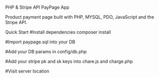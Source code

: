 PHP & Stripe API PayPage App

Product payment page built with PHP, MYSQL, PDO, JavaScript and the Stripe API. 

Quick Start
 #Install dependencies
	composer install

 #Import paypage.sql into your DB

 #Add your DB params in config/db.php

 #Add your stripe pk and sk keys into chare.js and charge.php

 #Visit server location
